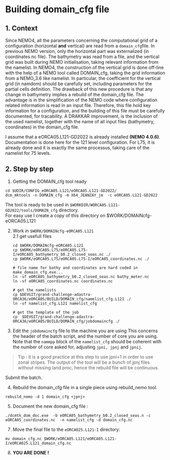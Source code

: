 # Building domain_cfg file

## 1. Context
Since NEMO4, all the parameters concerning the computational grid of a configuration (horizontal **and** vertical) are read from a `domain_cfg`file. In previous
NEMO version, only the horizontal part was externalized (in coordinates.nc file). The bathymetry was read from a file, and the vertical grid was built during
NEMO initialisation, taking relevant information from the namelist.  In NEMO4, the construction of the vertical grid is done off-line with the help of a NEMO tool
called DOMAIN_cfg, taking the grid information from a NEMO_3.6 like namelist. In particular, the coefficient for the vertical grid (in namdom) should be carefully set,
including parameters for the partial cells definition.  The drawback of this new procedure is that any change in bathymetry implies a rebuild of the domain_cfg file.
The advantage is in the simplification of the NEMO code where configuration related information is read in an input file.  Therefore, this file hold key information
for a configuration, and the building of this file must be carefully documented, for tracability.  A DRAKKAR improvement, is the inclusion of the used namelist, 
together with the name of all input files (bathymetry, coordinates) in the domain_cfg file.

I assume that a eORCA05.L121-GD2022 is already installed **(NEMO 4.0.6)**.  Documentation is done here for the 121 level configuration. For L75, it is already done
and it is exactly the same processus, taking care of the namelist for 75 levels.

## 2. Step by step
  1. Getting the DOMAIN_cfg tool ready

  ```
  cd $UDIR/CONFIG_eORCA05.L121/eORCA05.L121-GD2022/
  dcm_mktools -n DOMAIN_cfg -m X64_JEANZAY_jm  -c eORCA05.L121-GD2022
  ```
 
 The tool is ready to be used in `$WORKDIR/WORCA05.L121-GD2022/tools/DOMAIN_cfg` directory.  
For easy use I create a copy of this directory on $WORK/DOMAINcfg-eORCA05.L121

 2. Work in `$WORK/DOMAINcfg-eORCA05.L121`  
   2.1 get usefull files

    ```
    cd $WORK/DOMAINcfg-eORCA05.L121
    cp $WORK/eORCA05.L75/eORCA05.L75-I/eORCA05_bathymetry_b0.2_closed_seas.nc ./
    cp $WORK/eORCA05.L75/eORCA05.L75-I/eORCA05_coordinates.nc ./

    # file name for bathy and coordinates are hard coded in make_domain_cfg.exe...
    ln -sf eORCA05_bathymetry_b0.2_closed_seas.nc bathy_meter.nc
    ln -sf eORCA05_coordinates.nc coordinates.nc

    # get the namelists
    cp $DEVGIT/grand-challenge-adastra-ORCA36/eORCA05/BUILD/DOMAIN_cfg/namelist_cfg.L121 ./
    ln -sf namelist_cfg.L121 namelist_cfg

    # get the template of the job
    cp  $DEVGIT/grand-challenge-adastra-ORCA36/eORCA05/BUILD/DOMAIN_cfg/jobdomaincfg ./
    ```

 3. Edit the `jobdomaincfg` file to the machine you are using
  This concerns the header of the batch script, and the number of core you are using.
  Note that the `nammpp` block of the `namelist_cfg` should be coherent with the number of core asked for,
adjusting `jpni, jpnj` and `jpnij`.
> Tip : it is a good practice at this step to use jpni=1 in order to use zonal stripes. The output of the
> tool will be a bunch of jpnj files without missing land proc, hence the rebuild file will be continuous.  

   Submit the batch.  
    
 4. Rebuild the domain_cfg file in a single piece using rebuild_nemo tool.

   ```
   rebuild_nemo -d 1 domain_cfg <jpnj>
   ```

 5. Document the new domain_cfg file :

   ```
   ./dcmtk_dom_doc.exe  -b eORCA05_bathymetry_b0.2_closed_seas.n -c eORCA05_coordinates.nc  -n namelist_cfg -d domain_cfg.nc
   ```

 7. Move the final file to the `eORCA025.L121-I` directory:

   ```
   mv domain_cfg.nc $WORK/eORCA05.L121/eORCA05.L121-I/eORCA025.L121_domain_cfg.nc
   ```

 8. **YOU ARE DONE !**

